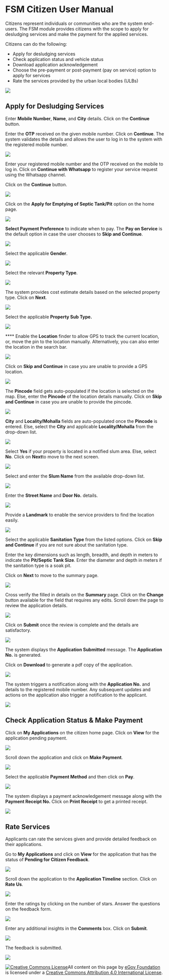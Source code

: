 # FSM Citizen User Manual

Citizens represent individuals or communities who are the system end-users. The FSM module provides citizens with the scope to apply for desludging services and make the payment for the applied services.

Citizens can do the following:&#x20;

* Apply for desludging services
* Check application status and vehicle status
* Download application acknowledgement
* Choose the pre-payment or post-payment (pay on service) option to apply for services
* Rate the services provided by the urban local bodies (ULBs)

![](<../../../.gitbook/assets/Screenshot 2022-05-17 at 1.33.19 PM.png>)

## Apply for Desludging Services

Enter **Mobile Number**, **Name**, and **City** details. Click on the **Continue** button.&#x20;

Enter the **OTP** received on the given mobile number. Click on **Continue**. The system validates the details and allows the user to log in to the system with the registered mobile number.

![](<../../../.gitbook/assets/Screenshot 2022-05-17 at 1.43.23 PM.png>)

Enter your registered mobile number and the OTP received on the mobile to log in. Click on **Continue with Whatsapp** to register your service request using the Whatsapp channel.

Click on the **Continue** button.

![](<../../../.gitbook/assets/Screenshot 2022-05-17 at 1.51.23 PM.png>)

Click on the **Apply for Emptying of Septic Tank/Pit** option on the home page.

![](<../../../.gitbook/assets/Screenshot 2022-05-17 at 1.59.33 PM.png>)

**Select Payment Preference** to indicate when to pay. The **Pay on Service** is the default option in case the user chooses to **Skip and Continue**.

![](<../../../.gitbook/assets/Screenshot 2022-05-17 at 1.59.46 PM.png>)

&#x20;Select the applicable **Gender**.

![](<../../../.gitbook/assets/Screenshot 2022-05-17 at 2.03.53 PM.png>)

Select the relevant **Property Type**.&#x20;

![](<../../../.gitbook/assets/Screenshot 2022-05-17 at 2.04.17 PM.png>)

The system provides cost estimate details based on the selected property type. Click on **Next**.&#x20;

![](<../../../.gitbook/assets/Screenshot 2022-05-17 at 2.11.24 PM.png>)

Select the applicable **Property Sub Type.**

![](<../../../.gitbook/assets/Screenshot 2022-05-17 at 2.13.23 PM.png>)

&#x20;**** Enable the **Location** finder to allow GPS to track the current location, or, move the pin to the location manually. Alternatively, you can also enter the location in the search bar.&#x20;

![](<../../../.gitbook/assets/Screenshot 2022-05-17 at 2.17.11 PM.png>)

Click on **Skip and Continue** in case you are unable to provide a GPS location.&#x20;

![](<../../../.gitbook/assets/Screenshot 2022-05-17 at 2.18.43 PM.png>)

The **Pincode** field gets auto-populated if the location is selected on the map. Else, enter the **Pincode** of the location details manually. Click on **Skip and Continue** in case you are unable to provide the pincode.

![](<../../../.gitbook/assets/Screenshot 2022-05-17 at 2.21.15 PM.png>)

**City** and **Locality/Mohalla** fields are auto-populated once the **Pincode** is entered. Else, select the **City** and applicable **Locality/Mohalla** from the drop-down list.&#x20;

![](<../../../.gitbook/assets/Screenshot 2022-05-17 at 2.21.41 PM.png>)

Select **Yes** if your property is located in a notified slum area. Else, select **No**. Click on **Next**to move to the next screen.

![](<../../../.gitbook/assets/Screenshot 2022-05-17 at 2.21.53 PM.png>)

Select and enter the **Slum Name** from the available drop-down list.&#x20;

![](<../../../.gitbook/assets/Screenshot 2022-05-17 at 2.38.09 PM.png>)

Enter the **Street Name** and **Door No.** details.

![](<../../../.gitbook/assets/Screenshot 2022-05-17 at 2.38.28 PM.png>)

Provide a **Landmark** to enable the service providers to find the location easily.&#x20;

![](<../../../.gitbook/assets/Screenshot 2022-05-17 at 2.38.44 PM.png>)

Select the applicable **Sanitation Type** from the listed options. Click on **Skip and Continue** if you are not sure about the sanitation type.

Enter the key dimensions such as length, breadth, and depth in meters to indicate the **Pit/Septic Tank Size**. Enter the diameter and depth in meters if the sanitation type is a soak pit.

Click on **Next** to move to the summary page.

![](<../../../.gitbook/assets/Screenshot 2022-05-17 at 2.41.47 PM.png>)

Cross verify the filled in details on the **Summary** page. Click on the **Change** button available for the field that requires any edits. Scroll down the page to review the application details.

![](<../../../.gitbook/assets/Screenshot 2022-05-17 at 2.51.12 PM.png>)

Click on **Submit** once the review is complete and the details are satisfactory.&#x20;

![](<../../../.gitbook/assets/Screenshot 2022-05-17 at 2.52.28 PM.png>)

The system displays the **Application Submitted** message. The **Application No.** is generated.

Click on **Download** to generate a pdf copy of the application.&#x20;

![](<../../../.gitbook/assets/Screenshot 2022-05-17 at 2.53.52 PM.png>)

The system triggers a notification along with the **Application No.** and details to the registered mobile number. Any subsequent updates and actions on the application also trigger a notification to the applicant.

![](<../../../.gitbook/assets/Screenshot 2022-05-17 at 2.55.14 PM.png>)

## Check Application Status & Make Payment

Click on **My Applications** on the citizen home page. Click on **View** for the application pending payment.

![](<../../../.gitbook/assets/Screenshot 2022-05-17 at 2.59.52 PM.png>)

Scroll down the application and click on **Make Payment**.&#x20;

![](<../../../.gitbook/assets/Screenshot 2022-05-17 at 3.01.07 PM.png>)

Select the applicable **Payment Method** and then click on **Pay**.&#x20;

![](<../../../.gitbook/assets/Screenshot 2022-05-17 at 3.04.33 PM.png>)

The system displays a payment acknowledgement message along with the **Payment Receipt No.** Click on **Print Receipt** to get a printed receipt.

![](<../../../.gitbook/assets/Screenshot 2022-05-17 at 3.04.46 PM.png>)

## Rate Services

Applicants can rate the services given and provide detailed feedback on their applications.&#x20;

Go to **My Applications** and click on **View** for the application that has the status of **Pending for Citizen Feedback**.

![](<../../../.gitbook/assets/Screenshot 2022-05-17 at 3.10.38 PM.png>)

&#x20;Scroll down the application to the **Application Timeline** section. Click on **Rate Us**.&#x20;

![](<../../../.gitbook/assets/Screenshot 2022-05-17 at 3.12.17 PM.png>)

Enter the ratings by clicking on the number of stars. Answer the questions on the feedback form.&#x20;

![](<../../../.gitbook/assets/Screenshot 2022-05-17 at 3.13.18 PM.png>)

Enter any additional insights in the **Comments** box. Click on **Submit**.&#x20;

![](<../../../.gitbook/assets/Screenshot 2022-05-17 at 3.15.46 PM.png>)

The feedback is submitted.

![](<../../../.gitbook/assets/Screenshot 2022-05-17 at 3.16.42 PM.png>)



[![Creative Commons License](https://i.creativecommons.org/l/by/4.0/80x15.png)](http://creativecommons.org/licenses/by/4.0/)All content on this page by [eGov Foundation ](https://egov.org.in/)is licensed under a [Creative Commons Attribution 4.0 International License](http://creativecommons.org/licenses/by/4.0/).
